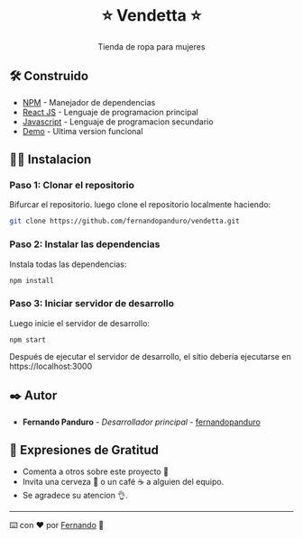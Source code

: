 <h1 align="center"> ⭐ Vendetta ⭐ </h1>

<p align="center"> Tienda de ropa para mujeres </p> 




## 🛠️ Construido 

* [NPM](https://www.npmjs.com/) - Manejador de dependencias
* [React JS](https://create-react-app.dev/) - Lenguaje de programacion principal
* [Javascript](https://developer.mozilla.org/es/docs/Web/JavaScript) - Lenguaje de programacion secundario
* [Demo](https://vendettamx.netlify.app/) - Ultima version funcional

## 🧑‍💻 Instalacion 

### Paso 1: Clonar el repositorio

Bifurcar el repositorio. luego clone el repositorio localmente haciendo:

```bash
git clone https://github.com/fernandopanduro/vendetta.git
```

### Paso 2: Instalar las dependencias

Instala todas las dependencias:

```bash
npm install
```

### Paso 3: Iniciar servidor de desarrollo

Luego inicie el servidor de desarrollo:
```
npm start
```
Después de ejecutar el servidor de desarrollo, el sitio debería ejecutarse en https://localhost:3000


## ✒️ Autor 

* **Fernando Panduro** - *Desarrollador principal* - [fernandopanduro](https://github.com/fernandopanduro)


## 🎁 Expresiones de Gratitud 

* Comenta a otros sobre este proyecto 📢
* Invita una cerveza 🍺 o un café ☕ a alguien del equipo. 
* Se agradece su atencion 👌.



---
⌨️ con ❤️ por [Fernando](https://github.com/fernandopanduro) 👑





